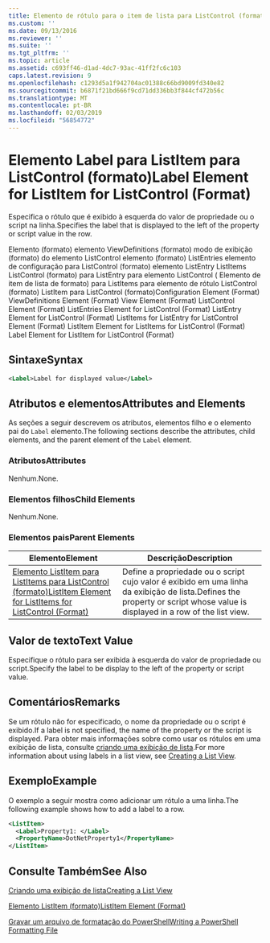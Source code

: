 ```yaml
---
title: Elemento de rótulo para o item de lista para ListControl (formato) | Microsoft Docs
ms.custom: ''
ms.date: 09/13/2016
ms.reviewer: ''
ms.suite: ''
ms.tgt_pltfrm: ''
ms.topic: article
ms.assetid: c693ff46-d1ad-4dc7-93ac-41ff2fc6c103
caps.latest.revision: 9
ms.openlocfilehash: c1293d5a1f942704ac01388c66bd9009fd340e82
ms.sourcegitcommit: b6871f21bd666f9cd71dd336bb3f844cf472b56c
ms.translationtype: MT
ms.contentlocale: pt-BR
ms.lasthandoff: 02/03/2019
ms.locfileid: "56854772"
---
```

# <a name="label-element-for-listitem-for-listcontrol-format"></a><span data-ttu-id="0c09d-102">Elemento Label para ListItem para ListControl (formato)</span><span class="sxs-lookup"><span data-stu-id="0c09d-102">Label Element for ListItem for ListControl (Format)</span></span>

<span data-ttu-id="0c09d-103">Especifica o rótulo que é exibido à esquerda do valor de propriedade ou o script na linha.</span><span class="sxs-lookup"><span data-stu-id="0c09d-103">Specifies the label that is displayed to the left of the property or script value in the row.</span></span>

<span data-ttu-id="0c09d-104">Elemento (formato) elemento ViewDefinitions (formato) modo de exibição (formato) do elemento ListControl elemento (formato) ListEntries elemento de configuração para ListControl (formato) elemento ListEntry ListItems ListControl (formato) para ListEntry para elemento ListControl ( Elemento de item de lista de formato) para ListItems para elemento de rótulo ListControl (formato) ListItem para ListControl (formato)</span><span class="sxs-lookup"><span data-stu-id="0c09d-104">Configuration Element (Format) ViewDefinitions Element (Format) View Element (Format) ListControl Element (Format) ListEntries Element for ListControl (Format) ListEntry Element for ListControl (Format) ListItems for ListEntry for ListControl Element (Format) ListItem Element for ListItems for ListControl (Format) Label Element for ListItem for ListControl (Format)</span></span>

## <a name="syntax"></a><span data-ttu-id="0c09d-105">Sintaxe</span><span class="sxs-lookup"><span data-stu-id="0c09d-105">Syntax</span></span>

```xml
<Label>Label for displayed value</Label>
```

## <a name="attributes-and-elements"></a><span data-ttu-id="0c09d-106">Atributos e elementos</span><span class="sxs-lookup"><span data-stu-id="0c09d-106">Attributes and Elements</span></span>

<span data-ttu-id="0c09d-107">As seções a seguir descrevem os atributos, elementos filho e o elemento pai do `Label` elemento.</span><span class="sxs-lookup"><span data-stu-id="0c09d-107">The following sections describe the attributes, child elements, and the parent element of the `Label` element.</span></span>

### <a name="attributes"></a><span data-ttu-id="0c09d-108">Atributos</span><span class="sxs-lookup"><span data-stu-id="0c09d-108">Attributes</span></span>

<span data-ttu-id="0c09d-109">Nenhum.</span><span class="sxs-lookup"><span data-stu-id="0c09d-109">None.</span></span>

### <a name="child-elements"></a><span data-ttu-id="0c09d-110">Elementos filhos</span><span class="sxs-lookup"><span data-stu-id="0c09d-110">Child Elements</span></span>

<span data-ttu-id="0c09d-111">Nenhum.</span><span class="sxs-lookup"><span data-stu-id="0c09d-111">None.</span></span>

### <a name="parent-elements"></a><span data-ttu-id="0c09d-112">Elementos pais</span><span class="sxs-lookup"><span data-stu-id="0c09d-112">Parent Elements</span></span>

|<span data-ttu-id="0c09d-113">Elemento</span><span class="sxs-lookup"><span data-stu-id="0c09d-113">Element</span></span>|<span data-ttu-id="0c09d-114">Descrição</span><span class="sxs-lookup"><span data-stu-id="0c09d-114">Description</span></span>|
|-------------|-----------------|
|[<span data-ttu-id="0c09d-115">Elemento ListItem para ListItems para ListControl (formato)</span><span class="sxs-lookup"><span data-stu-id="0c09d-115">ListItem Element for ListItems for ListControl (Format)</span></span>](./listitem-element-for-listitems-for-listcontrol-format.md)|<span data-ttu-id="0c09d-116">Define a propriedade ou o script cujo valor é exibido em uma linha da exibição de lista.</span><span class="sxs-lookup"><span data-stu-id="0c09d-116">Defines the property or script whose value is displayed in a row of the list view.</span></span>|

## <a name="text-value"></a><span data-ttu-id="0c09d-117">Valor de texto</span><span class="sxs-lookup"><span data-stu-id="0c09d-117">Text Value</span></span>

<span data-ttu-id="0c09d-118">Especifique o rótulo para ser exibida à esquerda do valor de propriedade ou script.</span><span class="sxs-lookup"><span data-stu-id="0c09d-118">Specify the label to be display to the left of the property or script value.</span></span>

## <a name="remarks"></a><span data-ttu-id="0c09d-119">Comentários</span><span class="sxs-lookup"><span data-stu-id="0c09d-119">Remarks</span></span>

<span data-ttu-id="0c09d-120">Se um rótulo não for especificado, o nome da propriedade ou o script é exibido.</span><span class="sxs-lookup"><span data-stu-id="0c09d-120">If a label is not specified, the name of the property or the script is displayed.</span></span> <span data-ttu-id="0c09d-121">Para obter mais informações sobre como usar os rótulos em uma exibição de lista, consulte [criando uma exibição de lista](./creating-a-list-view.md).</span><span class="sxs-lookup"><span data-stu-id="0c09d-121">For more information about using labels in a list view, see [Creating a List View](./creating-a-list-view.md).</span></span>

## <a name="example"></a><span data-ttu-id="0c09d-122">Exemplo</span><span class="sxs-lookup"><span data-stu-id="0c09d-122">Example</span></span>

<span data-ttu-id="0c09d-123">O exemplo a seguir mostra como adicionar um rótulo a uma linha.</span><span class="sxs-lookup"><span data-stu-id="0c09d-123">The following example shows how to add a label to a row.</span></span>

```xml
<ListItem>
  <Label>Property1: </Label>
  <PropertyName>DotNetProperty1</PropertyName>
</ListItem>

```

## <a name="see-also"></a><span data-ttu-id="0c09d-124">Consulte Também</span><span class="sxs-lookup"><span data-stu-id="0c09d-124">See Also</span></span>

[<span data-ttu-id="0c09d-125">Criando uma exibição de lista</span><span class="sxs-lookup"><span data-stu-id="0c09d-125">Creating a List View</span></span>](./creating-a-list-view.md)

[<span data-ttu-id="0c09d-126">Elemento ListItem (formato)</span><span class="sxs-lookup"><span data-stu-id="0c09d-126">ListItem Element (Format)</span></span>](./listitem-element-for-listitems-for-listcontrol-format.md)

[<span data-ttu-id="0c09d-127">Gravar um arquivo de formatação do PowerShell</span><span class="sxs-lookup"><span data-stu-id="0c09d-127">Writing a PowerShell Formatting File</span></span>](./writing-a-powershell-formatting-file.md)
